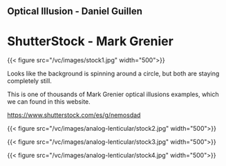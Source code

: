 ## Optical Illusion - Daniel Guillen

# ShutterStock - Mark Grenier

{{< figure src="/vc/images/stock1.jpg" width="500">}}


Looks like the background is spinning around a circle, but both are staying completely still.


This is one of thousands of Mark Grenier optical illusions examples, which we can found in this website.

https://www.shutterstock.com/es/g/nemosdad



{{< figure src="/vc/images/analog-lenticular/stock2.jpg" width="500">}}


{{< figure src="/vc/images/analog-lenticular/stock3.jpg" width="500">}}


{{< figure src="/vc/images/analog-lenticular/stock4.jpg" width="500">}}





